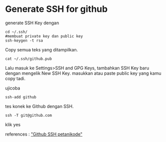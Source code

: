 # Generate SSH for github

generate SSH Key dengan
```
cd ~/.ssh/
#membuat private key dan public key
ssh-keygen -t rsa
```
Copy semua teks yang ditampilkan.
```
cat ~/.ssh/github.pub
```

Lalu masuk ke Settings>SSH and GPG Keys, tambahkan SSH Key baru dengan mengelik New SSH Key.
masukkan atau paste public key yang kamu copy tadi.

ujicoba
```
ssh-add github
```
tes konek ke Github dengan SSH.
```
ssh -T git@github.com
```
klik yes

references : ["Github SSH petanikode"](https://www.petanikode.com/github-ssh/)
